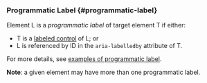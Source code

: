 ### Programmatic Label {#programmatic-label}

Element L is a _programmatic label_ of target element T if either:

- T is a [labeled control][] of L; or
- L is referenced by ID in the `aria-labelledby` attribute of T.

For more details, see [examples of programmatic label](/pages/examples/programmatic-label/).

**Note**: a given element may have more than one programmatic label.

[labeled control]: https://html.spec.whatwg.org/multipage/forms.html#labeled-control 'Definition of labeled control'
